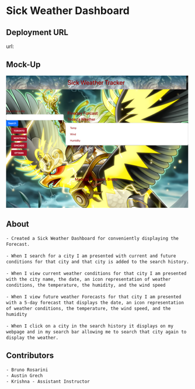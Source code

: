 # Sick Weather Dashboard

## Deployment URL

url: 

## Mock-Up

![Alt text](assets/images/weatherMockUp.png)

## About

```
- Created a Sick Weather Dashboard for conveniently displaying the Forecast.

- When I search for a city I am presented with current and future conditions for that city and that city is added to the search history.

- When I view current weather conditions for that city I am presented with the city name, the date, an icon representation of weather conditions, the temperature, the humidity, and the wind speed

- When I view future weather Forecasts for that city I am presented with a 5-day forecast that displays the date, an icon representation of weather conditions, the temperature, the wind speed, and the humidity

- When I click on a city in the search history it displays on my webpage and in my search bar allowing me to search that city again to display the weather.
```

## Contributors

```
- Bruno Rosarini
- Austin Grech
- Krishna - Assistant Instructor
```